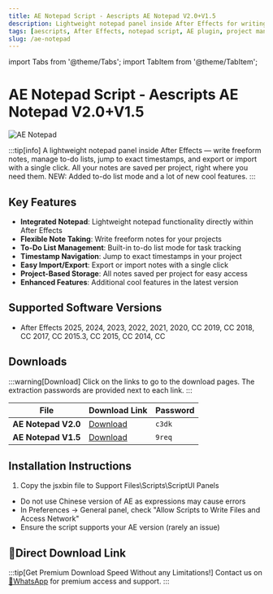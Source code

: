 ```yaml
---
title: AE Notepad Script - Aescripts AE Notepad V2.0+V1.5
description: Lightweight notepad panel inside After Effects for writing notes, managing to-do lists, jumping to timestamps, and exporting/importing with a single click.
tags: [aescripts, After Effects, notepad script, AE plugin, project management, note taking, video editing]
slug: /ae-notepad
---
```

import Tabs from '@theme/Tabs';
import TabItem from '@theme/TabItem';

<!--Last updated: Sep 17 2025-->

# AE Notepad Script - Aescripts AE Notepad V2.0+V1.5

![AE Notepad](https://www.gfxcamp.com/wp-content/uploads/2025/04/AE-Notepad.jpg)

:::tip[info]
A lightweight notepad panel inside After Effects — write freeform notes, manage to-do lists, jump to exact timestamps, and export or import with a single click. All your notes are saved per project, right where you need them. NEW: Added to-do list mode and a lot of new cool features.
:::

## Key Features

- **Integrated Notepad**: Lightweight notepad functionality directly within After Effects
- **Flexible Note Taking**: Write freeform notes for your projects
- **To-Do List Management**: Built-in to-do list mode for task tracking
- **Timestamp Navigation**: Jump to exact timestamps in your project
- **Easy Import/Export**: Export or import notes with a single click
- **Project-Based Storage**: All notes saved per project for easy access
- **Enhanced Features**: Additional cool features in the latest version

## Supported Software Versions

- After Effects 2025, 2024, 2023, 2022, 2021, 2020, CC 2019, CC 2018, CC 2017, CC 2015.3, CC 2015, CC 2014, CC

## Downloads

:::warning[Download]
Click on the links to go to the download pages. The extraction passwords are provided next to each link.
:::

| File | Download Link | Password |
| ---- | ------------- | -------- |
| **AE Notepad V2.0** | [Download](https://pan.baidu.com/s/1GLwOJ7OGEFZm07IqxcIWiw?pwd=c3dk) | `c3dk` |
| **AE Notepad V1.5** | [Download](https://pan.baidu.com/s/13VmgKR5czo7-7l1n0N6oeQ?pwd=9req) | `9req` |

## Installation Instructions

<Tabs>
  <TabItem value="installation" label="Installation Steps" default>
    <ol>
      <li>Copy the jsxbin file to Support Files\Scripts\ScriptUI Panels</li>
    </ol>
  </TabItem>
  <TabItem value="troubleshooting" label="Troubleshooting">
    <ul>
      <li>Do not use Chinese version of AE as expressions may cause errors</li>
      <li>In Preferences → General panel, check "Allow Scripts to Write Files and Access Network"</li>
      <li>Ensure the script supports your AE version (rarely an issue)</li>
    </ul>
  </TabItem>
</Tabs>

## 🚀Direct Download Link
:::tip[Get Premium Download Speed Without any Limitations!]
Contact us on [💬WhatsApp](https://wa.me/+8613237610083) for premium  access and support.
:::